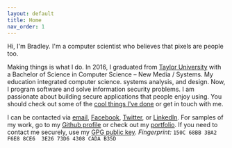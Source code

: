 ```yaml
---
layout: default
title: Home
nav_order: 1
---
```


<p class="lead">Hi, I'm Bradley. I'm a computer scientist who believes that pixels are people too.</p>

Making things is what I do. In 2016, I graduated from [Taylor University](http://taylor.edu) with a Bachelor of Science in Computer Science &ndash; New Media / Systems. My education integrated computer science. systems analysis, and design. Now, I program software and solve information security problems. I am passionate about building secure applications that people enjoy using. You should check out some of the [cool things I've done](/portfolio/) or get in touch with me.

I can be contacted via [email](mailto:site.email), [Facebook](https://www.facebook.com/bradleyrosenfeld/), [Twitter](https://twitter.com/BoringCode/), or [LinkedIn](https://linkedin.com/in/bradleyrosenfeld/). For samples of my work, go to my [Github profile](https://github.com/BoringCode/) or check out my [portfolio](/porfolio/). If you need to contact me securely, use my [GPG public key](/assets/bradleyrosenfeld-publickey.asc). *Fingerprint:* `150C 68BB 3BA2 F6E8 8CE6  3E26 73D6 4308 CADA B35D`